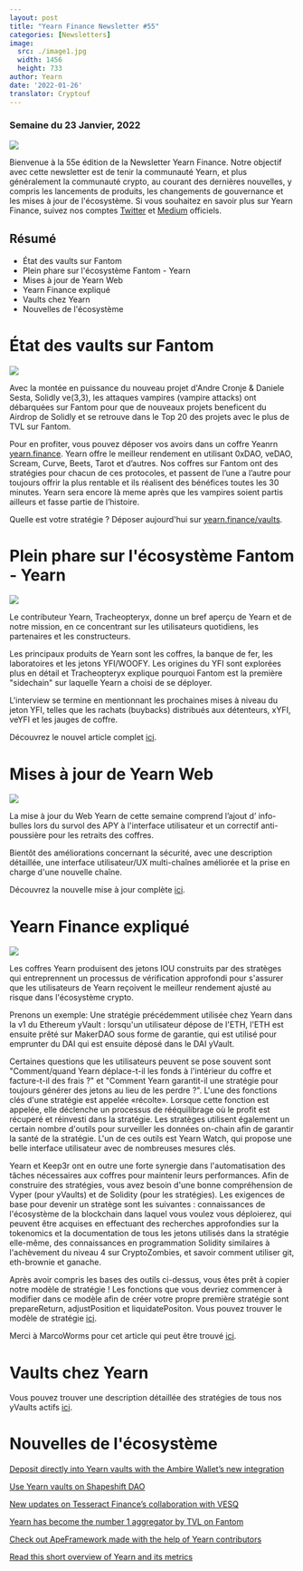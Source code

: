 ```yaml
---
layout: post
title: "Yearn Finance Newsletter #55"
categories: [Newsletters]
image:
  src: ./image1.jpg
  width: 1456
  height: 733
author: Yearn
date: '2022-01-26'
translator: Cryptouf
---
```


### Semaine du 23 Janvier, 2022

![](./image1.jpg?w=1100&h=554)

Bienvenue à la 55e édition de la Newsletter Yearn Finance. Notre objectif avec cette newsletter est de tenir la communauté Yearn, et plus généralement la communauté crypto, au courant des dernières nouvelles, y compris les lancements de produits, les changements de gouvernance et les mises à jour de l'écosystème. Si vous souhaitez en savoir plus sur Yearn Finance, suivez nos comptes [Twitter](https://twitter.com/iearnfinance) et [Medium](https://medium.com/iearn) officiels.

## Résumé

- État des vaults sur Fantom
- Plein phare sur l'écosystème Fantom - Yearn
- Mises à jour de Yearn Web
- Yearn Finance expliqué
- Vaults chez Yearn
- Nouvelles de l'écosystème

# État des vaults sur Fantom

![](./image2.jpg?w=674&h=680)

Avec la montée en puissance du nouveau projet d'Andre Cronje & Daniele Sesta, Solidly ve(3,3), les attaques vampires (vampire attacks) ont débarquées sur Fantom pour que de nouveaux projets beneficent du Airdrop de Solidly et se retrouve dans le Top 20 des projets avec le plus de TVL sur Fantom.

Pour en profiter, vous pouvez déposer vos avoirs dans un coffre Yeanrn [yearn.finance](https://yearn.finance/#/home). Yearn offre le meilleur rendement en utilisant 0xDAO, veDAO, Scream, Curve, Beets, Tarot et d’autres. Nos coffres sur Fantom ont des stratégies pour chacun de ces protocoles, et passent de l’une a l’autre pour toujours offrir la plus rentable et ils réalisent des bénéfices toutes les 30 minutes. Yearn sera encore là meme après que les vampires soient partis ailleurs et fasse partie de l’histoire.

Quelle est votre stratégie ? Déposer aujourd'hui sur [yearn.finance/vaults](https://yearn.finance/vaults).

# Plein phare sur l'écosystème Fantom - Yearn

![](./image3.jpg?w=1456&h=819)

Le contributeur Yearn, Tracheopteryx, donne un bref aperçu de Yearn et de notre mission, en ce concentrant sur les utilisateurs quotidiens, les partenaires et les constructeurs.

Les principaux produits de Yearn sont les coffres, la banque de fer, les laboratoires et les jetons YFI/WOOFY. Les origines du YFI sont explorées plus en détail et Tracheopteryx explique pourquoi Fantom est la première "sidechain" sur laquelle Yearn a choisi de se déployer.

L'interview se termine en mentionnant les prochaines mises à niveau du jeton YFI, telles que les rachats (buybacks) distribués aux détenteurs, xYFI, veYFI et les jauges de coffre.

Découvrez le nouvel article complet [ici](https://fantom.foundation/blog/fantom-ecosystem-spotlight-yearn/?__cf_chl_rt_tk=rdrT2KHoFbjTe1yyUOmIDA92AeTmrMPKtQW5yT18mwk-1643234302-0-gaNycGzNCH0).

# Mises à jour de Yearn Web

![](./image4.jpg?w=900&h=734)

La mise à jour du Web Yearn de cette semaine comprend l’ajout d’ info-bulles lors du survol des APY à l'interface utilisateur et un correctif anti-poussière pour les retraits des coffres.

Bientôt des améliorations concernant la sécurité, avec une description détaillée, une interface utilisateur/UX multi-chaînes améliorée et la prise en charge d'une nouvelle chaîne.

Découvrez la nouvelle mise à jour complète [ici](https://yearnweb.substack.com/p/yearn-web-engineering-update-7d7?r=2y79e&utm_campaign=post&utm_medium=web).

# Yearn Finance expliqué

![](./image5.jpg?w=1000&h=531)

Les coffres Yearn produisent des jetons IOU construits par des stratèges qui entreprennent un processus de vérification approfondi pour s'assurer que les utilisateurs de Yearn reçoivent le meilleur rendement ajusté au risque dans l'écosystème crypto.

Prenons un exemple: Une stratégie précédemment utilisée chez Yearn dans la v1 du Ethereum yVault : lorsqu'un utilisateur dépose de l'ETH, l'ETH est ensuite prêté sur MakerDAO sous forme de garantie, qui est utilisé pour emprunter du DAI qui est ensuite déposé dans le DAI yVault.

Certaines questions que les utilisateurs peuvent se pose souvent sont "Comment/quand Yearn déplace-t-il les fonds à l'intérieur du coffre et facture-t-il des frais ?" et "Comment Yearn garantit-il une stratégie pour toujours générer des jetons au lieu de les perdre ?". L'une des fonctions clés d'une stratégie est appelée «récolte». Lorsque cette fonction est appelée, elle déclenche un processus de rééquilibrage où le profit est récuperé et réinvesti dans la stratégie. Les stratèges utilisent également un certain nombre d'outils pour surveiller les données on-chain afin de garantir la santé de la stratégie. L'un de ces outils est Yearn Watch, qui propose une belle interface utilisateur avec de nombreuses mesures clés.

Yearn et Keep3r ont en outre une forte synergie dans l'automatisation des tâches nécessaires aux coffres pour maintenir leurs performances. Afin de construire des stratégies, vous avez besoin d'une bonne compréhension de Vyper (pour yVaults) et de Solidity (pour les stratégies). Les exigences de base pour devenir un stratège sont les suivantes : connaissances de l'écosystème de la blockchain dans laquel vous voulez vous déploierez, qui peuvent être acquises en effectuant des recherches approfondies sur la tokenomics et la documentation de tous les jetons utilisés dans la stratégie elle-même, des connaissances en programmation Solidity similaires à l'achèvement du niveau 4 sur CryptoZombies, et savoir comment utiliser git, eth-brownie et ganache.

Après avoir compris les bases des outils ci-dessus, vous êtes prêt à copier notre modèle de stratégie ! Les fonctions que vous devriez commencer à modifier dans ce modèle afin de créer votre propre première stratégie sont prepareReturn, adjustPosition et liquidatePositon. Vous pouvez trouver le modèle de stratégie [ici](https://github.com/yearn/brownie-strategy-mix).

Merci à MarcoWorms pour cet article qui peut être trouvé [ici](https://medium.com/iearn/yearn-finance-explained-what-are-vaults-and-strategies-96970560432).

# Vaults chez Yearn

Vous pouvez trouver une description détaillée des stratégies de tous nos yVaults actifs [ici](https://medium.com/yearn-state-of-the-vaults/the-vaults-at-yearn-9237905ffed3).

# Nouvelles de l'écosystème

[Deposit directly into Yearn vaults with the Ambire Wallet’s new integration](https://twitter.com/AmbireWallet/status/1483087593285820416)

[Use Yearn vaults on Shapeshift DAO](https://twitter.com/ShapeShift_io/status/1484599573289086984)

[New updates on Tesseract Finance’s collaboration with VESQ](https://twitter.com/tesseract_fi/status/1483484524143128578)

[Yearn has become the number 1 aggregator by TVL on Fantom](https://twitter.com/vannny365/status/1484385291947368448)

[Check out ApeFramework made with the help of Yearn contributors](https://twitter.com/ApeFramework)

[Read this short overview of Yearn and its metrics](https://twitter.com/fuuurma/status/1484503576076599298)
